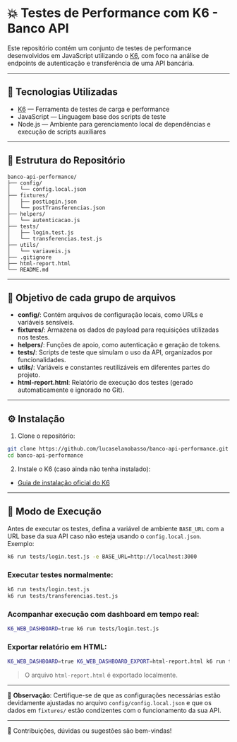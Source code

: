 # 💥 Testes de Performance com K6 - Banco API

Este repositório contém um conjunto de testes de performance desenvolvidos em JavaScript utilizando o [K6](https://k6.io/), com foco na análise de endpoints de autenticação e transferência de uma API bancária.

---

## 🧪 Tecnologias Utilizadas

- [K6](https://k6.io/) — Ferramenta de testes de carga e performance
- JavaScript — Linguagem base dos scripts de teste
- Node.js — Ambiente para gerenciamento local de dependências e execução de scripts auxiliares

---

## 📁 Estrutura do Repositório

```
banco-api-performance/
├── config/
│   └── config.local.json
├── fixtures/
│   ├── postLogin.json
│   └── postTransferencias.json
├── helpers/
│   └── autenticacao.js
├── tests/
│   ├── login.test.js
│   └── transferencias.test.js
├── utils/
│   └── variaveis.js
├── .gitignore
├── html-report.html
└── README.md
```

---

## 🎯 Objetivo de cada grupo de arquivos

- **config/**: Contém arquivos de configuração locais, como URLs e variáveis sensíveis.
- **fixtures/**: Armazena os dados de payload para requisições utilizadas nos testes.
- **helpers/**: Funções de apoio, como autenticação e geração de tokens.
- **tests/**: Scripts de teste que simulam o uso da API, organizados por funcionalidades.
- **utils/**: Variáveis e constantes reutilizáveis em diferentes partes do projeto.
- **html-report.html**: Relatório de execução dos testes (gerado automaticamente e ignorado no Git).

---

## ⚙️ Instalação

1. Clone o repositório:

```bash
git clone https://github.com/lucaselanobasso/banco-api-performance.git
cd banco-api-performance
```

2. Instale o K6 (caso ainda não tenha instalado):

- [Guia de instalação oficial do K6](https://k6.io/docs/getting-started/installation/)

---

## 🚀 Modo de Execução

Antes de executar os testes, defina a variável de ambiente `BASE_URL` com a URL base da sua API caso não esteja usando o `config.local.json`. Exemplo:

```bash
k6 run tests/login.test.js -e BASE_URL=http://localhost:3000
```

### Executar testes normalmente:

```bash
k6 run tests/login.test.js
k6 run tests/transferencias.test.js
```

### Acompanhar execução com dashboard em tempo real:

```bash
K6_WEB_DASHBOARD=true k6 run tests/login.test.js
```

### Exportar relatório em HTML:

```bash
K6_WEB_DASHBOARD=true K6_WEB_DASHBOARD_EXPORT=html-report.html k6 run tests/login.test.js -e BASE_URL=http://localhost:3000 
```

> O arquivo `html-report.html` é exportado localmente.

---

📌 **Observação**: Certifique-se de que as configurações necessárias estão devidamente ajustadas no arquivo `config/config.local.json` e que os dados em `fixtures/` estão condizentes com o funcionamento da sua API.

---

🧠 Contribuições, dúvidas ou sugestões são bem-vindas!
